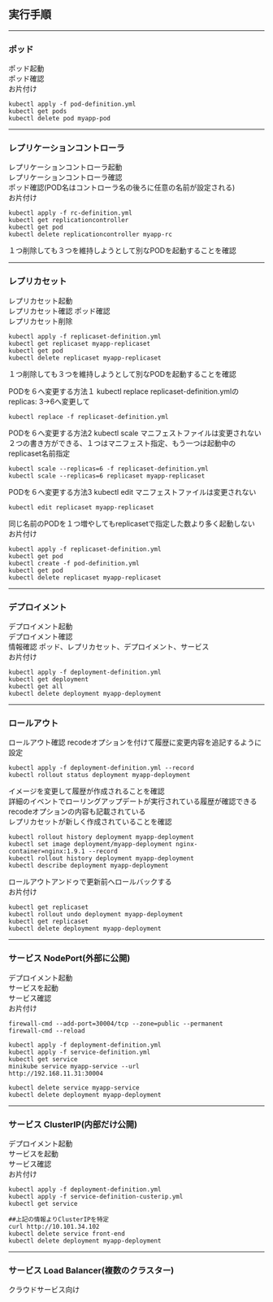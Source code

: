 ## 実行手順

---
### ポッド
ポッド起動  
ポッド確認  
お片付け  
```
kubectl apply -f pod-definition.yml
kubectl get pods
kubectl delete pod myapp-pod
```
---
### レプリケーションコントローラ
レプリケーションコントローラ起動  
レプリケーションコントローラ確認  
ポッド確認(POD名はコントローラ名の後ろに任意の名前が設定される)  
お片付け  
```
kubectl apply -f rc-definition.yml
kubectl get replicationcontroller
kubectl get pod
kubectl delete replicationcontroller myapp-rc
```
１つ削除しても３つを維持しようとして別なPODを起動することを確認

---
### レプリカセット
レプリカセット起動  
レプリカセット確認
ポッド確認  
レプリカセット削除  
```
kubectl apply -f replicaset-definition.yml
kubectl get replicaset myapp-replicaset
kubectl get pod
kubectl delete replicaset myapp-replicaset
```
１つ削除しても３つを維持しようとして別なPODを起動することを確認

PODを６へ変更する方法１ kubectl replace
replicaset-definition.ymlの  replicas: 3→6へ変更して
```
kubectl replace -f replicaset-definition.yml
```

PODを６へ変更する方法2 kubectl scale マニフェストファイルは変更されない  
２つの書き方ができる、１つはマニフェスト指定、もう一つは起動中のreplicaset名前指定  
```
kubectl scale --replicas=6 -f replicaset-definition.yml
kubectl scale --replicas=6 replicaset myapp-replicaset
```
PODを６へ変更する方法3 kubectl edit マニフェストファイルは変更されない  
```
kubectl edit replicaset myapp-replicaset
```

同じ名前のPODを１つ増やしてもreplicasetで指定した数より多く起動しない  
お片付け
```
kubectl apply -f replicaset-definition.yml
kubectl get pod
kubectl create -f pod-definition.yml
kubectl get pod
kubectl delete replicaset myapp-replicaset
```
---
### デプロイメント
デプロイメント起動  
デプロイメント確認  
情報確認 ポッド、レプリカセット、デプロイメント、サービス  
お片付け  
```
kubectl apply -f deployment-definition.yml
kubectl get deployment
kubectl get all
kubectl delete deployment myapp-deployment

```
---
### ロールアウト

ロールアウト確認  recodeオプションを付けて履歴に変更内容を追記するように設定  
```
kubectl apply -f deployment-definition.yml --record
kubectl rollout status deployment myapp-deployment
```
イメージを変更して履歴が作成されることを確認  
詳細のイベントでローリングアップデートが実行されている履歴が確認できるrecodeオプションの内容も記載されている  
レプリカセットが新しく作成されていることを確認  
```
kubectl rollout history deployment myapp-deployment
kubectl set image deployment/myapp-deployment nginx-container=nginx:1.9.1 --record
kubectl rollout history deployment myapp-deployment
kubectl describe deployment myapp-deployment
```
ロールアウトアンドゥで更新前へロールバックする  
お片付け  
```
kubectl get replicaset
kubectl rollout undo deployment myapp-deployment
kubectl get replicaset
kubectl delete deployment myapp-deployment
```
---
### サービス  NodePort(外部に公開)
デプロイメント起動  
サービスを起動    
サービス確認   
お片付け
```
firewall-cmd --add-port=30004/tcp --zone=public --permanent
firewall-cmd --reload

kubectl apply -f deployment-definition.yml
kubectl apply -f service-definition.yml
kubectl get service
minikube service myapp-service --url
http://192.168.11.31:30004

kubectl delete service myapp-service
kubectl delete deployment myapp-deployment
```

---
### サービス  ClusterIP(内部だけ公開)
デプロイメント起動  
サービスを起動    
サービス確認   
お片付け
```
kubectl apply -f deployment-definition.yml
kubectl apply -f service-definition-custerip.yml
kubectl get service

##上記の情報よりClusterIPを特定
curl http://10.101.34.102
kubectl delete service front-end
kubectl delete deployment myapp-deployment
```
---
### サービス  Load Balancer(複数のクラスター)
クラウドサービス向け



